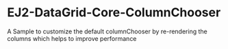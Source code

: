# EJ2-DataGrid-Core-ColumnChooser
A Sample to customize the default columnChooser by re-rendering the columns which helps to improve performance
